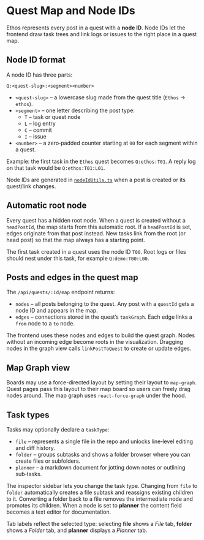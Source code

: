 # Quest Map and Node IDs

Ethos represents every post in a quest with a **node ID**. Node IDs let the frontend draw task trees and link logs or issues to the right place in a quest map.

## Node ID format

A node ID has three parts:

```
Q:<quest-slug>:<segment><number>
```

- `<quest-slug>` – a lowercase slug made from the quest title (`Ethos` → `ethos`).
- `<segment>` – one letter describing the post type:
  - `T` – task or quest node
  - `L` – log entry
  - `C` – commit
  - `I` – issue
- `<number>` – a zero‑padded counter starting at `00` for each segment within a quest.

Example: the first task in the `Ethos` quest becomes `Q:ethos:T01`. A reply log on that task would be `Q:ethos:T01:L01`.

Node IDs are generated in [`nodeIdUtils.ts`](../ethos-backend/src/utils/nodeIdUtils.ts) when a post is created or its quest/link changes.

## Automatic root node

Every quest has a hidden root node. When a quest is created without a `headPostId`, the map starts from this automatic root. If a `headPostId` is set, edges originate from that post instead. New tasks link from the root (or head post) so that the map always has a starting point.

The first task created in a quest uses the node ID `T00`. Root logs or files should nest under this task, for example `Q:demo:T00:L00`.

## Posts and edges in the quest map

The `/api/quests/:id/map` endpoint returns:

- `nodes` – all posts belonging to the quest. Any post with a `questId` gets a node ID and appears in the map.
- `edges` – connections stored in the quest’s `taskGraph`. Each edge links a `from` node to a `to` node.

The frontend uses these nodes and edges to build the quest graph. Nodes without an incoming edge become roots in the visualization. Dragging nodes in the graph view calls `linkPostToQuest` to create or update edges.

## Map Graph view

Boards may use a force-directed layout by setting their layout to `map-graph`. Quest pages pass this layout to their map board so users can freely drag nodes around. The map graph uses `react-force-graph` under the hood.

## Task types

Tasks may optionally declare a `taskType`:

- `file` – represents a single file in the repo and unlocks line‑level editing and diff history.
- `folder` – groups subtasks and shows a folder browser where you can create files or subfolders.
- `planner` – a markdown document for jotting down notes or outlining sub‑tasks.

The inspector sidebar lets you change the task type. Changing from `file` to `folder` automatically creates a file subtask and reassigns existing children to it. Converting a folder back to a file removes the intermediate node and promotes its children. When a node is set to **planner** the content field becomes a text editor for documentation.

Tab labels reflect the selected type: selecting **file** shows a *File* tab, **folder** shows a *Folder* tab, and **planner** displays a *Planner* tab.


